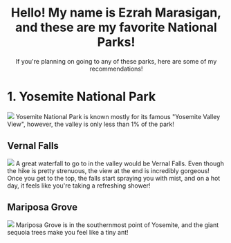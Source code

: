 <h1 style="text-align: center;">Hello! My name is Ezrah Marasigan, and these are my favorite National Parks!</h1>
<p style="text-align: center;">If you're planning on going to any of these parks, here are some of my recommendations! </p>

# 1. Yosemite National Park
![](https://live.staticflickr.com/8195/8107608621_a7e81c6a59_b.jpg)
Yosemite National Park is known mostly for its famous "Yosemite Valley View", however, the valley is only less than 1% of the park!
## Vernal Falls
![](https://live.staticflickr.com/4870/33116579438_ec6c4126cb_b.jpg)
A great waterfall to go to in the valley would be Vernal Falls. Even though the hike is pretty strenuous, the view at the end is incredibly gorgeous! Once you get to the top, the falls start spraying you with mist, and on a hot day, it feels like you're taking a refreshing shower!
## Mariposa Grove
![](https://upload.wikimedia.org/wikipedia/commons/1/19/04935-Kalifornien-1903-Fallen_Monarch%2C_Mariposa_Grove-Br%C3%BCck_%26_Sohn_Kunstverlag.jpg)
Mariposa Grove is in the southernmost point of Yosemite, and the giant sequoia trees make you feel like a tiny ant!
